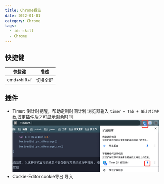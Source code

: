 ```yaml
---
title: Chrome概览
date: 2022-01-01
category: Chrome
tags:
  - ide-skill
  - Chrome
---
```


<!-- more -->
## 快捷键

|   快捷键    |   描述   |
| :---------: | :------: |
| cmd+shift+f | 切换全屏 |

## 插件

- Timer: 倒计时提醒，帮助定制时间计划
  浏览器输入 `timer + Tab + 倒计时分钟数`,固定插件后才可显示剩余时间
  ![timer](./chrome-plugin-timer.png)
- Cookie-Editor cookie导出 导入